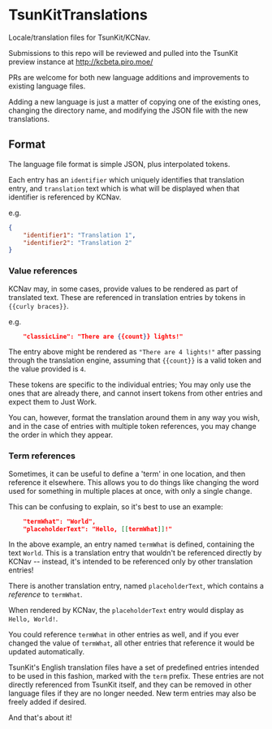 # TsunKitTranslations
Locale/translation files for TsunKit/KCNav.

Submissions to this repo will be reviewed and pulled into the TsunKit preview instance at http://kcbeta.piro.moe/

PRs are welcome for both new language additions and improvements to existing language files.

Adding a new language is just a matter of copying one of the existing ones, changing the directory name, and modifying the JSON file with the new translations.

## Format

The language file format is simple JSON, plus interpolated tokens.

Each entry has an `identifier` which uniquely identifies that translation entry, and `translation` text which is what will be displayed when that identifier is referenced by KCNav.

e.g.
```JSON
{
    "identifier1": "Translation 1",
    "identifier2": "Translation 2"
}
```

### Value references

KCNav may, in some cases, provide values to be rendered as part of translated text. These are referenced in translation entries by tokens in `{{curly braces}}`.

e.g.
```JSON
    "classicLine": "There are {{count}} lights!"
```

The entry above might be rendered as `"There are 4 lights!"` after passing through the translation engine, assuming that `{{count}}` is a valid token and the value provided is `4`.

These tokens are specific to the individual entries; You may only use the ones that are already there, and cannot insert tokens from other entries and expect them to Just Work.

You can, however, format the translation around them in any way you wish, and in the case of entries with multiple token references, you may change the order in which they appear.

### Term references

Sometimes, it can be useful to define a 'term' in one location, and then reference it elsewhere. This allows you to do things like changing the word used for something in multiple places at once, with only a single change.

This can be confusing to explain, so it's best to use an example:
```JSON
    "termWhat": "World",
    "placeholderText": "Hello, [[termWhat]]!"
```
In the above example, an entry named `termWhat` is defined, containing the text `World`. This is a translation entry that wouldn't be referenced directly by KCNav -- instead, it's intended to be referenced only by other translation entries!

There is another translation entry, named `placeholderText`, which contains a *reference* to `termWhat`.

When rendered by KCNav, the `placeholderText` entry would display as `Hello, World!`.

You could reference `termWhat` in other entries as well, and if you ever changed the value of `termWhat`, all other entries that reference it would be updated automatically.

TsunKit's English translation files have a set of predefined entries intended to be used in this fashion, marked with the `term` prefix. These entries are not directly referenced from TsunKit itself, and they can be removed in other language files if they are no longer needed. New term entries may also be freely added if desired.



And that's about it!
